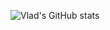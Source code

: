 ![Vlad's GitHub stats](https://github-readme-stats.vercel.app/api?username=vald-phoenix&show_icons=true&theme=dark&include_all_commits=true&count_private=true)
